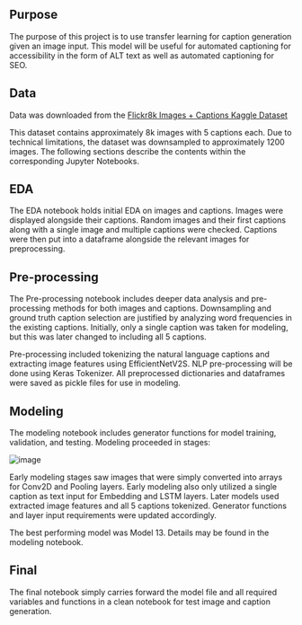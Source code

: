 ## Purpose
The purpose of this project is to use transfer learning for caption generation given an image input. This model will be useful for automated captioning for accessibility in the form of ALT text as well as automated captioning for SEO.

## Data
Data was downloaded from the [Flickr8k Images + Captions Kaggle Dataset](https://www.kaggle.com/datasets/aladdinpersson/flickr8kimagescaptions)

This dataset contains approximately 8k images with 5 captions each. Due to technical limitations, the dataset was downsampled to approximately 1200 images. The following sections describe the contents within the corresponding Jupyter Notebooks.

## EDA
The EDA notebook holds initial EDA on images and captions. Images were displayed alongside their captions. Random images and their first captions along with a single image and multiple captions were checked. Captions were then put into a dataframe alongside the relevant images for preprocessing.

## Pre-processing
The Pre-processing notebook includes deeper data analysis and pre-processing methods for both images and captions. Downsampling and ground truth caption selection are justified by analyzing word frequencies in the existing captions. Initially, only a single caption was taken for modeling, but this was later changed to including all 5 captions.

Pre-processing included tokenizing the natural language captions and extracting image features using EfficientNetV2S. NLP pre-processing will be done using Keras Tokenizer. All preprocessed dictionaries and dataframes were saved as pickle files for use in modeling.

## Modeling
The modeling notebook includes generator functions for model training, validation, and testing. Modeling proceeded in stages:

![image](https://github.com/ananyachattoraj/capstone/assets/15469141/a6dfb0f1-599f-49f2-a671-23da587d83bc)

Early modeling stages saw images that were simply converted into arrays for Conv2D and Pooling layers. Early modeling also only utilized a single caption as text input for Embedding and LSTM layers. Later models used extracted image features and all 5 captions tokenized. Generator functions and layer input requirements were updated accordingly.

The best performing model was Model 13. Details may be found in the modeling notebook.

## Final
The final notebook simply carries forward the model file and all required variables and functions in a clean notebook for test image and caption generation.
